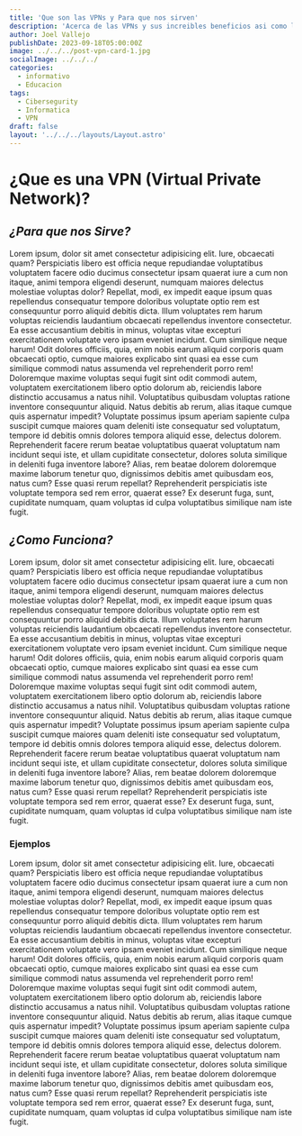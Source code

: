 ```yaml
---
title: 'Que son las VPNs y Para que nos sirven'
description: 'Acerca de las VPNs y sus increibles beneficios asi como las que estan en el mercado'
author: Joel Vallejo
publishDate: 2023-09-18T05:00:00Z
image: ../../../post-vpn-card-1.jpg
socialImage: ../../../
categories:
  - informativo
  - Educacion
tags:
  - Cibersegurity
  - Informatica
  - VPN
draft: false
layout: '../../../layouts/Layout.astro'
---
```

# **¿Que es una VPN (Virtual Private Network)?**

## ***¿Para que nos Sirve?***
Lorem ipsum, dolor sit amet consectetur adipisicing elit. Iure, obcaecati quam? Perspiciatis libero est officia neque repudiandae voluptatibus voluptatem facere odio ducimus consectetur ipsam quaerat iure a cum non itaque, animi tempora eligendi deserunt, numquam maiores delectus molestiae voluptas dolor? Repellat, modi, ex impedit eaque ipsum quas repellendus consequatur tempore doloribus voluptate optio rem est consequuntur porro aliquid debitis dicta. Illum voluptates rem harum voluptas reiciendis laudantium obcaecati repellendus inventore consectetur. Ea esse accusantium debitis in minus, voluptas vitae excepturi exercitationem voluptate vero ipsam eveniet incidunt. Cum similique neque harum! Odit dolores officiis, quia, enim nobis earum aliquid corporis quam obcaecati optio, cumque maiores explicabo sint quasi ea esse cum similique commodi natus assumenda vel reprehenderit porro rem! Doloremque maxime voluptas sequi fugit sint odit commodi autem, voluptatem exercitationem libero optio dolorum ab, reiciendis labore distinctio accusamus a natus nihil. Voluptatibus quibusdam voluptas ratione inventore consequuntur aliquid. Natus debitis ab rerum, alias itaque cumque quis aspernatur impedit? Voluptate possimus ipsum aperiam sapiente culpa suscipit cumque maiores quam deleniti iste consequatur sed voluptatum, tempore id debitis omnis dolores tempora aliquid esse, delectus dolorem. Reprehenderit facere rerum beatae voluptatibus quaerat voluptatum nam incidunt sequi iste, et ullam cupiditate consectetur, dolores soluta similique in deleniti fuga inventore labore? Alias, rem beatae dolorem doloremque maxime laborum tenetur quo, dignissimos debitis amet quibusdam eos, natus cum? Esse quasi rerum repellat? Reprehenderit perspiciatis iste voluptate tempora sed rem error, quaerat esse? Ex deserunt fuga, sunt, cupiditate numquam, quam voluptas id culpa voluptatibus similique nam iste fugit.
## ***¿Como Funciona?***
Lorem ipsum, dolor sit amet consectetur adipisicing elit. Iure, obcaecati quam? Perspiciatis libero est officia neque repudiandae voluptatibus voluptatem facere odio ducimus consectetur ipsam quaerat iure a cum non itaque, animi tempora eligendi deserunt, numquam maiores delectus molestiae voluptas dolor? Repellat, modi, ex impedit eaque ipsum quas repellendus consequatur tempore doloribus voluptate optio rem est consequuntur porro aliquid debitis dicta. Illum voluptates rem harum voluptas reiciendis laudantium obcaecati repellendus inventore consectetur. Ea esse accusantium debitis in minus, voluptas vitae excepturi exercitationem voluptate vero ipsam eveniet incidunt. Cum similique neque harum! Odit dolores officiis, quia, enim nobis earum aliquid corporis quam obcaecati optio, cumque maiores explicabo sint quasi ea esse cum similique commodi natus assumenda vel reprehenderit porro rem! Doloremque maxime voluptas sequi fugit sint odit commodi autem, voluptatem exercitationem libero optio dolorum ab, reiciendis labore distinctio accusamus a natus nihil. Voluptatibus quibusdam voluptas ratione inventore consequuntur aliquid. Natus debitis ab rerum, alias itaque cumque quis aspernatur impedit? Voluptate possimus ipsum aperiam sapiente culpa suscipit cumque maiores quam deleniti iste consequatur sed voluptatum, tempore id debitis omnis dolores tempora aliquid esse, delectus dolorem. Reprehenderit facere rerum beatae voluptatibus quaerat voluptatum nam incidunt sequi iste, et ullam cupiditate consectetur, dolores soluta similique in deleniti fuga inventore labore? Alias, rem beatae dolorem doloremque maxime laborum tenetur quo, dignissimos debitis amet quibusdam eos, natus cum? Esse quasi rerum repellat? Reprehenderit perspiciatis iste voluptate tempora sed rem error, quaerat esse? Ex deserunt fuga, sunt, cupiditate numquam, quam voluptas id culpa voluptatibus similique nam iste fugit.
### **Ejemplos**
Lorem ipsum, dolor sit amet consectetur adipisicing elit. Iure, obcaecati quam? Perspiciatis libero est officia neque repudiandae voluptatibus voluptatem facere odio ducimus consectetur ipsam quaerat iure a cum non itaque, animi tempora eligendi deserunt, numquam maiores delectus molestiae voluptas dolor? Repellat, modi, ex impedit eaque ipsum quas repellendus consequatur tempore doloribus voluptate optio rem est consequuntur porro aliquid debitis dicta. Illum voluptates rem harum voluptas reiciendis laudantium obcaecati repellendus inventore consectetur. Ea esse accusantium debitis in minus, voluptas vitae excepturi exercitationem voluptate vero ipsam eveniet incidunt. Cum similique neque harum! Odit dolores officiis, quia, enim nobis earum aliquid corporis quam obcaecati optio, cumque maiores explicabo sint quasi ea esse cum similique commodi natus assumenda vel reprehenderit porro rem! Doloremque maxime voluptas sequi fugit sint odit commodi autem, voluptatem exercitationem libero optio dolorum ab, reiciendis labore distinctio accusamus a natus nihil. Voluptatibus quibusdam voluptas ratione inventore consequuntur aliquid. Natus debitis ab rerum, alias itaque cumque quis aspernatur impedit? Voluptate possimus ipsum aperiam sapiente culpa suscipit cumque maiores quam deleniti iste consequatur sed voluptatum, tempore id debitis omnis dolores tempora aliquid esse, delectus dolorem. Reprehenderit facere rerum beatae voluptatibus quaerat voluptatum nam incidunt sequi iste, et ullam cupiditate consectetur, dolores soluta similique in deleniti fuga inventore labore? Alias, rem beatae dolorem doloremque maxime laborum tenetur quo, dignissimos debitis amet quibusdam eos, natus cum? Esse quasi rerum repellat? Reprehenderit perspiciatis iste voluptate tempora sed rem error, quaerat esse? Ex deserunt fuga, sunt, cupiditate numquam, quam voluptas id culpa voluptatibus similique nam iste fugit.
